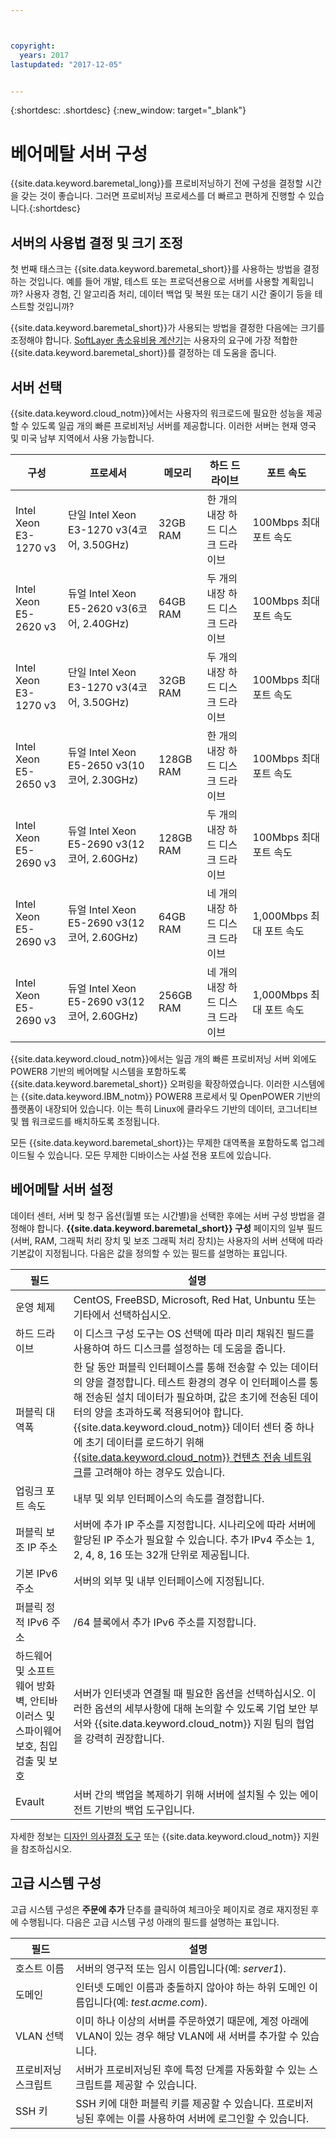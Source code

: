 ```yaml
---



copyright:
  years: 2017
lastupdated: "2017-12-05"


---
```


{:shortdesc: .shortdesc}
{:new_window: target="_blank"}

# 베어메탈 서버 구성

{{site.data.keyword.baremetal_long}}를 프로비저닝하기 전에 구성을 결정할 시간을 갖는 것이 좋습니다. 그러면 프로비저닝 프로세스를 더 빠르고 편하게 진행할 수 있습니다.{:shortdesc}

## 서버의 사용법 결정 및 크기 조정

첫 번째 태스크는 {{site.data.keyword.baremetal_short}}를 사용하는 방법을 결정하는 것입니다. 예를 들어 개발, 테스트 또는 프로덕션용으로 서버를 사용할 계획입니까? 사용자 경험, 긴 알고리즘 처리, 데이터 백업 및 복원 또는 대기 시간 줄이기 등을 테스트할 것입니까?

{{site.data.keyword.baremetal_short}}가 사용되는 방법을 결정한 다음에는 크기를 조정해야 합니다. [SoftLayer 총소유비용 계산기](http://www.softlayer.com/tco/)는 사용자의 요구에 가장 적합한 {{site.data.keyword.baremetal_short}}를 결정하는 데 도움을 줍니다.

## 서버 선택

{{site.data.keyword.cloud_notm}}에서는 사용자의 워크로드에 필요한 성능을 제공할 수 있도록 일곱 개의 빠른 프로비저닝 서버를 제공합니다. 이러한 서버는 현재 영국 및 미국 남부 지역에서 사용 가능합니다.

| **구성** | **프로세서** | **메모리** | **하드 드라이브** | **포트 속도** |
|-------------------|---------------|------------|----------------|----------------|
| Intel Xeon E3-1270 v3 |단일 Intel Xeon E3-1270 v3(4코어, 3.50GHz) |32GB RAM |한 개의 내장 하드 디스크 드라이브 |100Mbps 최대 포트 속도|
|Intel Xeon E5-2620 v3 |듀얼 Intel Xeon E5-2620 v3(6코어, 2.40GHz) |64GB RAM |두 개의 내장 하드 디스크 드라이브 |100Mbps 최대 포트 속도|
|Intel Xeon E3-1270 v3 |단일 Intel Xeon E3-1270 v3(4코어, 3.50GHz) |32GB RAM |두 개의 내장 하드 디스크 드라이브 |100Mbps 최대 포트 속도|
|Intel Xeon E5-2650 v3 |듀얼 Intel Xeon E5-2650 v3(10코어, 2.30GHz) |128GB RAM |한 개의 내장 하드 디스크 드라이브 |100Mbps 최대 포트 속도|
|Intel Xeon E5-2690 v3 |듀얼 Intel Xeon E5-2690 v3(12코어, 2.60GHz) |128GB RAM |두 개의 내장 하드 디스크 드라이브 |100Mbps 최대 포트 속도|
|Intel Xeon E5-2690 v3 |듀얼 Intel Xeon E5-2690 v3(12코어, 2.60GHz) |64GB RAM |네 개의 내장 하드 디스크 드라이브 |1,000Mbps 최대 포트 속도|
|Intel Xeon E5-2690 v3 |듀얼 Intel Xeon E5-2690 v3(12코어, 2.60GHz) |256GB RAM |네 개의 내장 하드 디스크 드라이브 |1,000Mbps 최대 포트 속도|

{{site.data.keyword.cloud_notm}}에서는 일곱 개의 빠른 프로비저닝 서버 외에도 POWER8 기반의 베어메탈 시스템을 포함하도록 {{site.data.keyword.baremetal_short}} 오퍼링을 확장하였습니다. 이러한 시스템에는 {{site.data.keyword.IBM_notm}} POWER8 프로세서 및 OpenPOWER 기반의 플랫폼이 내장되어 있습니다. 이는 특히 Linux에 클라우드 기반의 데이터, 코그너티브 및 웹 워크로드를 배치하도록 조정됩니다.

모든 {{site.data.keyword.baremetal_short}}는 무제한 대역폭을 포함하도록 업그레이드될 수 있습니다. 모든 무제한 디바이스는 사설 전용 포트에 있습니다.

## 베어메탈 서버 설정

데이터 센터, 서버 및 청구 옵션(월별 또는 시간별)을 선택한 후에는 서버 구성 방법을 결정해야 합니다. **{{site.data.keyword.baremetal_short}} 구성** 페이지의 일부 필드(서버, RAM, 그래픽 처리 장치 및 보조 그래픽 처리 장치)는 사용자의 서버 선택에 따라 기본값이 지정됩니다. 다음은 값을 정의할 수 있는 필드를 설명하는 표입니다.

| **필드** | **설명** | 
|-------------------|---------------|
|운영 체제 |CentOS, FreeBSD, Microsoft, Red Hat, Unbuntu 또는 기타에서 선택하십시오. |
|하드 드라이브 |이 디스크 구성 도구는 OS 선택에 따라 미리 채워진 필드를 사용하여 하드 디스크를 설정하는 데 도움을 줍니다. |
|퍼블릭 대역폭 |한 달 동안 퍼블릭 인터페이스를 통해 전송할 수 있는 데이터의 양을 결정합니다. 테스트 환경의 경우 이 인터페이스를 통해 전송된 설치 데이터가 필요하며, 값은 초기에 전송된 데이터의 양을 초과하도록 적용되어야 합니다. {{site.data.keyword.cloud_notm}} 데이터 센터 중 하나에 초기 데이터를 로드하기 위해 [{{site.data.keyword.cloud_notm}} 컨텐츠 전송 네트워크](https://www.ibm.com/cloud/cdn)를 고려해야 하는 경우도 있습니다. |
|업링크 포트 속도 |내부 및 외부 인터페이스의 속도를 결정합니다. |
|퍼블릭 보조 IP 주소 |서버에 추가 IP 주소를 지정합니다. 시나리오에 따라 서버에 할당된 IP 주소가 필요할 수 있습니다. 추가 IPv4 주소는 1, 2, 4, 8, 16 또는 32개 단위로 제공됩니다. |
|기본 IPv6 주소 |서버의 외부 및 내부 인터페이스에 지정됩니다. |
|퍼블릭 정적 IPv6 주소 |/64 블록에서 추가 IPv6 주소를 지정합니다. |
|하드웨어 및 소프트웨어 방화벽, 안티바이러스 및 스파이웨어 보호, 침입 검출 및 보호 |서버가 인터넷과 연결될 때 필요한 옵션을 선택하십시오. 이러한 옵션의 세부사항에 대해 논의할 수 있도록 기업 보안 부서와 {{site.data.keyword.cloud_notm}} 지원 팀의 협업을 강력히 권장합니다. |
|Evault |서버 간의 백업을 복제하기 위해 서버에 설치될 수 있는 에이전트 기반의 백업 도구입니다. |

자세한 정보는 [디자인 의사결정 도구](http://knowledgelayer.softlayer.com/learning/softlayer-design-decision-tool) 또는 {{site.data.keyword.cloud_notm}} 지원을 참조하십시오. 


## 고급 시스템 구성

고급 시스템 구성은 **주문에 추가** 단추를 클릭하여 체크아웃 페이지로 경로 재지정된 후에 수행됩니다. 다음은 고급 시스템 구성 아래의 필드를 설명하는 표입니다.

| **필드** | **설명** | 
|-------------------|---------------|
|호스트 이름 |서버의 영구적 또는 임시 이름입니다(예: _server1_). |
|도메인 |인터넷 도메인 이름과 충돌하지 않아야 하는 하위 도메인 이름입니다(예: _test.acme.com_). |
|VLAN 선택 |이미 하나 이상의 서버를 주문하였기 때문에, 계정 아래에 VLAN이 있는 경우 해당 VLAN에 새 서버를 추가할 수 있습니다. |
|프로비저닝 스크립트 |서버가 프로비저닝된 후에 특정 단계를 자동화할 수 있는 스크립트를 제공할 수 있습니다. |
|SSH 키 |SSH 키에 대한 퍼블릭 키를 제공할 수 있습니다. 프로비저닝된 후에는 이를 사용하여 서버에 로그인할 수 있습니다. |
